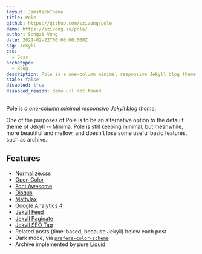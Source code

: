 ```yaml
---
layout: JamstackTheme
title: Pole
github: https://github.com/szivong/pole
demo: https://szivong.io/pole/
author: Songzi Vong
date: 2021-02-22T00:00:00.000Z
ssg: Jekyll
css:
  - Scss
archetype:
  - Blog
description: Pole is a one-column minimal responsive Jekyll blog theme.
stale: false
disabled: true
disabled_reason: demo url not found
---
```


Pole is _a one-column minimal responsive Jekyll blog theme_.

One of the purposes of Pole is to be an alternative option to the default theme of Jekyll -- [Minima](https://github.com/jekyll/minima). Pole is still keeping minimal, but meanwhile, more beautiful and mellow, and doesn't lose some useful basic features, such as archive.

## Features

- [Normalize.css](https://github.com/necolas/normalize.css)
- [Open Color](https://github.com/yeun/open-color)
- [Font Awesome](https://fontawesome.com/)
- [Disqus](https://disqus.com/)
- [MathJax](https://www.mathjax.org/)
- [Google Analytics 4](https://support.google.com/analytics/answer/10089681?hl=en)
- [Jekyll Feed](https://github.com/jekyll/jekyll-feed/)
- [Jekyll Paginate](https://github.com/jekyll/jekyll-paginate)
- [Jekyll SEO Tag](https://github.com/jekyll/jekyll-seo-tag/)
- Related posts (time-based, because Jekyll) below each post
- Dark mode, via [`prefers-color-scheme`](https://developer.mozilla.org/en-US/docs/Web/CSS/@media/prefers-color-scheme)
- Archive implemented by pure [Liquid](https://shopify.github.io/liquid/)
